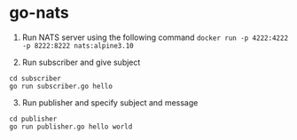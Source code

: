 # go-nats

1. Run NATS server using the following command
`docker run -p 4222:4222 -p 8222:8222 nats:alpine3.10`

2. Run subscriber and give subject
```
cd subscriber
go run subscriber.go hello
```

3. Run publisher and specify subject and message
```
cd publisher
go run publisher.go hello world
```